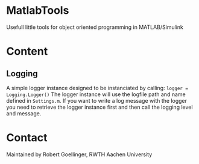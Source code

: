# MatlabTools
Usefull little tools for object oriented programming in MATLAB/Simulink

# Content

## Logging
A simple logger instance designed to be instanciated by calling: 
`logger = Logging.Logger()`
The logger instance will use the logfile path and name defined in `Settings.m`.
If you want to write a log message with the logger you need to retrieve the logger instance first and then call the logging level and message. 


# Contact
Maintained by Robert Goellinger, RWTH Aachen University
